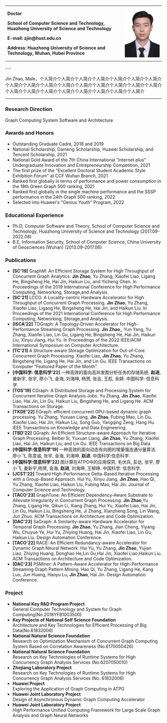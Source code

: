 <div>
<table border="0">
  <tr>
    <td width="75%">
      <p><b>Doctor</b></p>
      <p><b>School of Computer Science and Technology, Huazhong University of Science and Technology</b></p>
      <p><b>E-mail: zjin@hust.edu.cn</b></p>
      <p><b>Address: Huazhong University of Science and Technology, Wuhan, Hubei Province</b></p>
    </td>
    <td width="25%">
      <img src="https://raw.githubusercontent.com/hhhhjun/jzhao.github.io/master/zhaojin.jpg" width="100%">
    </td>
  </tr>
</table>
</div>
---

Jin Zhao, Male，个人简介个人简介个人简介个人简介个人简介个人简介个人简介个人简介个人简介个人简介个人简介个人简介个人简介个人简介个人简介个人简介个人简介个人简介个人简介个人简介个人简介个人简介个人简介个人简介

---

### Research Direction
Graph Computing System Software and Architecture

### Awards and Honors
- Outstanding Graduate Cadre, 2018 and 2019
- National Scholarship, Dameng Scholarship, Huawei Scholarship, and Tencent Scholarship, 2021
- National Gold Award of the 7th China International "Internet plus" Undergraduate Innovation and Entrepreneurship Competition, 2021
- The first prize of the "Excellent Doctoral Student Academic Style Exhibition Forum" at CCF Wuhan Branch, 2021
- Ranked first globally in terms of performance and power consumption in the 18th Green Graph 500 ranking, 2021
- Ranked first globally in the single machine performance and the SSSP performance in the 24th Graph 500 ranking, 2022
- Selected into Huawei's "Genius Youth" Program, 2022

### Educational Experience
- Ph.D, Computer Software and Theory, School of Computer Science and Technology, Huazhong University of Science and Technology (2017.09-2022.08)
- B.E, Information Security, School of Computer Science, China University of Geosciences (Wuhan) (2013.09-2017.06)

### Publications
- **[SC'19]** GraphM: An Efficient Storage System for High Throughput of Concurrent Graph Analytics. **Jin Zhao**, Yu Zhang, Xiaofei Liao, Ligang He, Bingsheng He, Hai Jin, Haikun Liu, and Yicheng Chen. In Proceedings of the 2019 International Conference for High Performance Computing, Networking, Storage,and Analysis.
- **[SC'21]** LCCG: A Locality-centric Hardware Accelerator for High Throughput of Concurrent Graph Processing. **Jin Zhao**, Yu Zhang, Xiaofei Liao, Ligang He, Bingsheng He, Hai Jin, and Haikun Liu. In Proceedings of the 2021 International Conference for High Performance Computing, Networking, Storage,and Analysis.
- **[ISCA'22]** TDGraph: A Topology-Driven Accelerator for High-Performance Streaming Graph Processing. **Jin Zhao**,, Yun Yang, Yu Zhang, Xiaofei Liao, Lin Gu, Ligang He, Bingsheng He, Hai Jin, Haikun Liu, Xinyu Jiang, Hui Yu. In Proceedings of the 2022 IEEE/ACM International Symposium on Computer Architecture.
- **[TC'21]**  A Structure-aware Storage Optimization for Out-of-Core Concurrent Graph Processing. Xiaofei Liao, **Jin Zhao**, Yu Zhang, Bingsheng He, Ligang He, Hai Jin, and Lin Gu. IEEE Transactions on Computer “Featured Paper of the Month”.
- **[中国科学: 信息科学'22]** 一种高效的面向高并发图分析任务的存储系统. **赵进**, 姜新宇, 张宇, 廖小飞, 金海, 刘海坤, 杨赟, 张吉, 王彪, 余婷. 中国科学: 信息科学.
- **[TOS'19]** CGraph: A Distributed Storage and Processing System for Concurrent Iterative Graph Analysis Jobs. Yu Zhang, **Jin Zhao**, Xiaofei Liao, Hai Jin, Lin Gu, Haikun Liu, Bingsheng He, and Ligang He. ACM Transactions on Storage.
- **[TKDE'22]** EGraph: efficient concurrent GPU-based dynamic graph processing. Yu Zhang, Yuxuan Liang, **Jin Zhao**, Fubing Mao, Lin Gu, Xiaofei Liao, Hai Jin, Haikun Liu, Song Guo, Yangqing Zeng, Hang Hu. IEEE Transactions on Knowledge and Data Engineering.
- **[TBD'22]** GGraph: An Efficient Structure-aware Approach for Iterative Graph Processing. Beibei Si, Yuxuan Liang,  **Jin Zhao**, Yu Zhang, Xiaofei Liao, Hai Jin, Haikun Liu, and Lin Gu. IEEE Transactions on Big Data
- **[中国科学:信息科学'19]** 一种高效的面向动态有向图的增量强连通分量算法. 廖小飞, 陈意诚, 张宇, 金海, 刘海坤, **赵进**. 中国科学:信息科学.
- **[中国科学:信息科学'22]** 图计算在ATPG中的应用探究. 毛伏兵, 彭达, 张宇, 廖小飞, 姜新宇,杨赟, 金海, **赵进**, 刘海坤, 王柳峥. 中国科学: 信息科学.
- **[JCST'22]** Toward High-Performance Delta-Based Iterative Processing with a Group-Based Approach. Hui Yu, Xinyu Jiang, **Jin Zhao**, Hao Qi, Yu Zhang, Xiaofei Liao, Haikun Liu, Fubing Mao, Hai Jin. Journal of Computer Science and Technology.
- **[TACO'23]** GraphTune: An Efficient Dependency-Aware Substrate to Alleviate Irregularity in Concurrent Graph Processing. **Jin Zhao**,Yu Zhang, Ligang He, Qikun Li, Xiang Zhang, Hui Yu, Xiaofei Liao, Hai Jin, Lin Gu, Haikun Liu, Bingsheng He, Ji Zhang, Xianzheng Song, Lin Wang, Jun Zhuo. ACM Transactions on Architecture and Code Optimization.
- **[DAC'23]** SaGraph: A Similarity-aware Hardware Accelerator for Temporal Graph Processing. **Jin Zhao**, Yu Zhang, Jian Cheng, Yiyang Wu, Chuyue Ye, Hui Yu, Zhiying Huang, Hai Jin, Xiaofei Liao, Lin Gu, Haikun Liu. Design Automation Conference.
- **[TACO'22]** RACE: An Efficient Redundancy-aware Accelerator for Dynamic Graph Neural Network. Hui Yu, Yu Zhang, **Jin Zhao**, Yujian Liao, Zhiying Huang, Donghao He,Lin Gu,Hai Jin, Xiaofei Liao,Haikun Liu. ACM Transactions on Architecture and Code Optimization.
- **[DAC'23]** PSMiner: A Pattern-Aware Accelerator for High-Performance Streaming Graph Pattern Mining. Hao Qi, Yu Zhang, Ligang He, Kang Luo, Jun Huang, Haoyu Lu, **Jin Zhao**, Hai Jin. Design Automation Conference.


### Project
- **National Key R&D Program Project**  
General Computer Technology and System for Graph Computing(No.2018YFB1003500)
- **Key Projects of National Self Science Foundation**  
Architecture and Key Technologies for Efficient Processing of Big Data(No.61832006)
- **National Natural Science Foundation**  
Research on Optimization Mechanism of Concurrent Graph Computing System Based on Correlation Awareness (No.6170050426)
- **National Natural Science Foundation**  
Research on Key Technologies of Runtime Systems for High Concurrency Graph Analysis Services (No.6207050010)
- **Zhejiang Laboratory Project**  
Research on Key Technologies of Runtime Systems for High Concurrency Graph Analysis Services (No. 61832006)
- **Huawei Project**  
Exploring the Application of Graph Computing in ATPG 
- **Huawei Joint Laboratory Project**  
Design of Asynchronous Dynamic Graph Computing Accelerator
- **Huawei Joint Laboratory Project**  
High Performance Unified Computing Framework for Large Scale Graph Analysis and Graph Neural Networks
